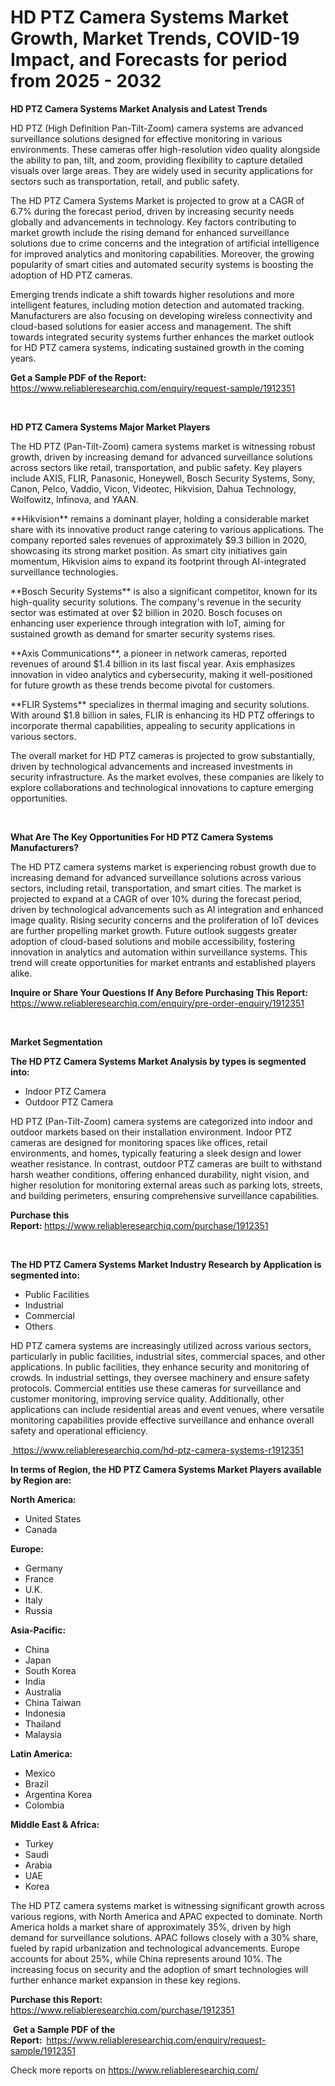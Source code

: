 <p><h1>HD PTZ Camera Systems Market Growth, Market Trends, COVID-19 Impact, and Forecasts for period from 2025 - 2032</h1></p><p><strong>HD PTZ Camera Systems Market Analysis and Latest Trends</strong></p>
<p><p>HD PTZ (High Definition Pan-Tilt-Zoom) camera systems are advanced surveillance solutions designed for effective monitoring in various environments. These cameras offer high-resolution video quality alongside the ability to pan, tilt, and zoom, providing flexibility to capture detailed visuals over large areas. They are widely used in security applications for sectors such as transportation, retail, and public safety.</p><p>The HD PTZ Camera Systems Market is projected to grow at a CAGR of 6.7% during the forecast period, driven by increasing security needs globally and advancements in technology. Key factors contributing to market growth include the rising demand for enhanced surveillance solutions due to crime concerns and the integration of artificial intelligence for improved analytics and monitoring capabilities. Moreover, the growing popularity of smart cities and automated security systems is boosting the adoption of HD PTZ cameras.</p><p>Emerging trends indicate a shift towards higher resolutions and more intelligent features, including motion detection and automated tracking. Manufacturers are also focusing on developing wireless connectivity and cloud-based solutions for easier access and management. The shift towards integrated security systems further enhances the market outlook for HD PTZ camera systems, indicating sustained growth in the coming years.</p></p>
<p><strong>Get a Sample PDF of the Report:&nbsp;</strong> <a href="https://www.reliableresearchiq.com/enquiry/request-sample/1912351?utm_campaign=2291&utm_medium=2&utm_source=Github&utm_content=ia&utm_term=06042025&utm_id=hd-ptz-camera-systems">https://www.reliableresearchiq.com/enquiry/request-sample/1912351</a></p>
<p>&nbsp;</p>
<p><strong>HD PTZ Camera Systems Major Market Players</strong></p>
<p><p>The HD PTZ (Pan-Tilt-Zoom) camera systems market is witnessing robust growth, driven by increasing demand for advanced surveillance solutions across sectors like retail, transportation, and public safety. Key players include AXIS, FLIR, Panasonic, Honeywell, Bosch Security Systems, Sony, Canon, Pelco, Vaddio, Vicon, Videotec, Hikvision, Dahua Technology, Wolfowitz, Infinova, and YAAN.</p><p>**Hikvision** remains a dominant player, holding a considerable market share with its innovative product range catering to various applications. The company reported sales revenues of approximately $9.3 billion in 2020, showcasing its strong market position. As smart city initiatives gain momentum, Hikvision aims to expand its footprint through AI-integrated surveillance technologies.</p><p>**Bosch Security Systems** is also a significant competitor, known for its high-quality security solutions. The company's revenue in the security sector was estimated at over $2 billion in 2020. Bosch focuses on enhancing user experience through integration with IoT, aiming for sustained growth as demand for smarter security systems rises.</p><p>**Axis Communications**, a pioneer in network cameras, reported revenues of around $1.4 billion in its last fiscal year. Axis emphasizes innovation in video analytics and cybersecurity, making it well-positioned for future growth as these trends become pivotal for customers.</p><p>**FLIR Systems** specializes in thermal imaging and security solutions. With around $1.8 billion in sales, FLIR is enhancing its HD PTZ offerings to incorporate thermal capabilities, appealing to security applications in various sectors.</p><p>The overall market for HD PTZ cameras is projected to grow substantially, driven by technological advancements and increased investments in security infrastructure. As the market evolves, these companies are likely to explore collaborations and technological innovations to capture emerging opportunities.</p></p>
<p>&nbsp;</p>
<p><strong>What Are The Key Opportunities For HD PTZ Camera Systems Manufacturers?</strong></p>
<p><p>The HD PTZ camera systems market is experiencing robust growth due to increasing demand for advanced surveillance solutions across various sectors, including retail, transportation, and smart cities. The market is projected to expand at a CAGR of over 10% during the forecast period, driven by technological advancements such as AI integration and enhanced image quality. Rising security concerns and the proliferation of IoT devices are further propelling market growth. Future outlook suggests greater adoption of cloud-based solutions and mobile accessibility, fostering innovation in analytics and automation within surveillance systems. This trend will create opportunities for market entrants and established players alike.</p></p>
<p><strong>Inquire or Share Your Questions If Any Before Purchasing This Report:</strong> <a href="https://www.reliableresearchiq.com/enquiry/pre-order-enquiry/1912351?utm_campaign=2291&utm_medium=2&utm_source=Github&utm_content=ia&utm_term=06042025&utm_id=hd-ptz-camera-systems">https://www.reliableresearchiq.com/enquiry/pre-order-enquiry/1912351</a></p>
<p>&nbsp;</p>
<p><strong>Market Segmentation</strong></p>
<p><strong>The HD PTZ Camera Systems Market Analysis by types is segmented into:</strong></p>
<p><ul><li>Indoor PTZ Camera</li><li>Outdoor PTZ Camera</li></ul></p>
<p><p>HD PTZ (Pan-Tilt-Zoom) camera systems are categorized into indoor and outdoor markets based on their installation environment. Indoor PTZ cameras are designed for monitoring spaces like offices, retail environments, and homes, typically featuring a sleek design and lower weather resistance. In contrast, outdoor PTZ cameras are built to withstand harsh weather conditions, offering enhanced durability, night vision, and higher resolution for monitoring external areas such as parking lots, streets, and building perimeters, ensuring comprehensive surveillance capabilities.</p></p>
<p><strong>Purchase this Report:&nbsp;</strong><a href="https://www.reliableresearchiq.com/purchase/1912351?utm_campaign=2291&utm_medium=2&utm_source=Github&utm_content=ia&utm_term=06042025&utm_id=hd-ptz-camera-systems">https://www.reliableresearchiq.com/purchase/1912351</a></p>
<p>&nbsp;</p>
<p><strong>The HD PTZ Camera Systems Market Industry Research by Application is segmented into:</strong></p>
<p><ul><li>Public Facilities</li><li>Industrial</li><li>Commercial</li><li>Others</li></ul></p>
<p><p>HD PTZ camera systems are increasingly utilized across various sectors, particularly in public facilities, industrial sites, commercial spaces, and other applications. In public facilities, they enhance security and monitoring of crowds. In industrial settings, they oversee machinery and ensure safety protocols. Commercial entities use these cameras for surveillance and customer monitoring, improving service quality. Additionally, other applications can include residential areas and event venues, where versatile monitoring capabilities provide effective surveillance and enhance overall safety and operational efficiency.</p></p>
<p><a href="https://www.reliableresearchiq.com/hd-ptz-camera-systems-r1912351?utm_campaign=2291&utm_medium=2&utm_source=Github&utm_content=ia&utm_term=06042025&utm_id=hd-ptz-camera-systems">&nbsp;https://www.reliableresearchiq.com/hd-ptz-camera-systems-r1912351</a></p>
<p><strong>In terms of Region, the HD PTZ Camera Systems Market Players available by Region are:</strong></p>
<p>
    <p> <strong> North America: </strong>
        <ul>
            <li>United States</li>
            <li>Canada</li>
        </ul>
        </p> 
    <p> <strong> Europe: </strong>
        <ul>
            <li>Germany</li>
            <li>France</li>
            <li>U.K.</li>
            <li>Italy</li>
            <li>Russia</li>
        </ul>
        </p> 
    <p> <strong> Asia-Pacific: </strong>
        <ul>
            <li>China</li>
            <li>Japan</li>
            <li>South Korea</li>
            <li>India</li>
            <li>Australia</li>
            <li>China Taiwan</li>
            <li>Indonesia</li>
            <li>Thailand</li>
            <li>Malaysia</li>
        </ul>
        </p> 
    <p> <strong> Latin America: </strong>
        <ul>
            <li>Mexico</li>
            <li>Brazil</li>
            <li>Argentina Korea</li>
            <li>Colombia</li>
        </ul>
        </p> 
    <p> <strong> Middle East & Africa: </strong>
        <ul>
            <li>Turkey</li>
            <li>Saudi</li>
            <li>Arabia</li>
            <li>UAE</li>
            <li>Korea</li>
        </ul>
    </p>
    </p>
<p><p>The HD PTZ camera systems market is witnessing significant growth across various regions, with North America and APAC expected to dominate. North America holds a market share of approximately 35%, driven by high demand for surveillance solutions. APAC follows closely with a 30% share, fueled by rapid urbanization and technological advancements. Europe accounts for about 25%, while China represents around 10%. The increasing focus on security and the adoption of smart technologies will further enhance market expansion in these key regions.</p></p>
<p><strong>Purchase this Report: </strong><a href="https://www.reliableresearchiq.com/purchase/1912351?utm_campaign=2291&utm_medium=2&utm_source=Github&utm_content=ia&utm_term=06042025&utm_id=hd-ptz-camera-systems">https://www.reliableresearchiq.com/purchase/1912351</a></p>
<p>&nbsp;<strong>Get a Sample PDF of the Report:&nbsp;&nbsp;</strong><a href="https://www.reliableresearchiq.com/enquiry/request-sample/1912351?utm_campaign=2291&utm_medium=2&utm_source=Github&utm_content=ia&utm_term=06042025&utm_id=hd-ptz-camera-systems">https://www.reliableresearchiq.com/enquiry/request-sample/1912351</a></p>
<p><strong></strong></p>
<p>Check more reports on <a href="https://www.reliableresearchiq.com/?utm_campaign=2291&utm_medium=2&utm_source=Github&utm_content=ia&utm_term=06042025&utm_id=hd-ptz-camera-systems">https://www.reliableresearchiq.com/</a></p>